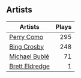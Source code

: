 ## Artists
Artists | Plays 
----- | -----: 
[Perry Como](/artists/perry-como-197) | 295
[Bing Crosby](/artists/bing-crosby-1864) | 248
[Michael Bublé](/artists/michael-buble-58319) | 71
[Brett Eldredge](/artists/brett-eldredge-412447) | 1

